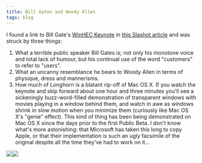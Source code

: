 ```yaml
---
title: Bill Gates and Woody Allen
tags: blog
---
```


I found a link to Bill Gate's [WinHEC Keynote](http://www.microsoft.com/events/executives/billgates.mspx) in [this Slashot article](http://slashdot.org/articles/05/04/27/0422250.shtml) and was struck by three things:

1.  What a terrible public speaker Bill Gates is; not only his monotone voice and total lack of humour, but his continual use of the word "customers" to refer to "users".
2.  What an uncanny resemblance he bears to Woody Allen in terms of physique, dress and mannerisms.
3.  How much of Longhorn is a blatant rip-off of Mac OS X. If you watch the keynote and skip forward about one hour and three minutes you'll see a sickeningly buzz-word-filled demonstration of transparent windows with movies playing in a window behind them, and watch in awe as windows shrink in slow motion when you minimize them (curiously like Mac OS X's "genie" effect). This kind of thing has been being demonstrated on Mac OS X since the days prior to the first Public Beta. I don't know what's more astonishing: that Microsoft has taken this long to copy Apple, or that their implementation is such an ugly facsimile of the original despite all the time they've had to work on it...

[![](/system/images/legacy/woody-1-tm.jpg)](http://wincent.com/a/about/wincent/weblog/woody-1.gif)[![](/system/images/legacy/BillGatesIsWoodyAllen-1-tm.jpg)](http://wincent.com/a/about/wincent/weblog/BillGatesIsWoodyAllen-1.jpg)
